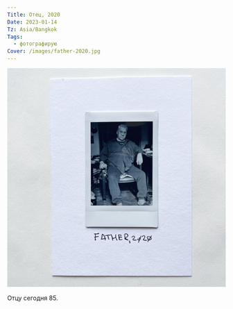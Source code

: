```yaml
---
Title: Отец, 2020
Date: 2023-01-14
Tz: Asia/Bangkok
Tags:
  - фотографирую
Cover: /images/father-2020.jpg
---
```


![Отец, 2020](images/father-2020@2x.jpg)

Отцу сегодня 85.

